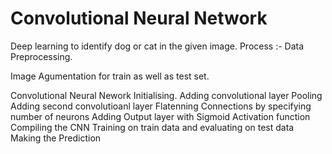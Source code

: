 # Convolutional Neural Network
Deep learning to identify dog or cat in the given image.
Process :- 
Data Preprocessing.

Image Agumentation for train as well as test set.

Convolutional Neural Nework Initialising.
Adding convolutional layer
Pooling
Adding second convolutioanl layer
Flatenning
Connections by specifying number of neurons
Adding Output layer with Sigmoid Activation function
Compiling the CNN
Training on train data and evaluating on test data
Making the Prediction
